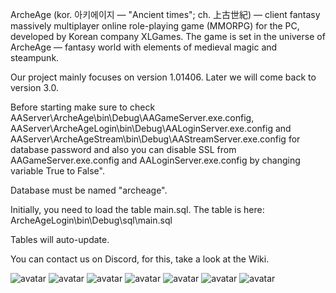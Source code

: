ArcheAge (kor. 아키에이지 — "Ancient times"; ch. 上古世紀) — client fantasy massively multiplayer online role-playing game (MMORPG) for the PC, developed by Korean company XLGames. The game is set in the universe of ArcheAge — fantasy world with elements of medieval magic and steampunk.

Our project mainly focuses on version 1.01406. Later we will come back to version 3.0.

Before starting make sure to check AAServer\ArcheAge\bin\Debug\AAGameServer.exe.config, AAServer\ArcheAgeLogin\bin\Debug\AALoginServer.exe.config and AAServer\ArcheAgeStream\bin\Debug\AAStreamServer.exe.config for database password and also you can disable SSL from AAGameServer.exe.config and AALoginServer.exe.config by changing variable True to False". 

Database must be named "archeage".

Initially, you need to load the table main.sql. The table is here: ArcheAgeLogin\bin\Debug\sql\main.sql

Tables will auto-update. 

You can contact us on Discord, for this, take a look at the Wiki.

![avatar](/doc/img/Screenshot_1.png)
![avatar](/doc/img/Screenshot_9.png)
![avatar](/doc/img/Screenshot_10.png)
![avatar](/doc/img/Screenshot_11.png)
![avatar](/doc/img/Screenshot_12.png)
![avatar](/doc/img/Screenshot_14.png)
![avatar](/doc/img/Screenshot_15.png)
